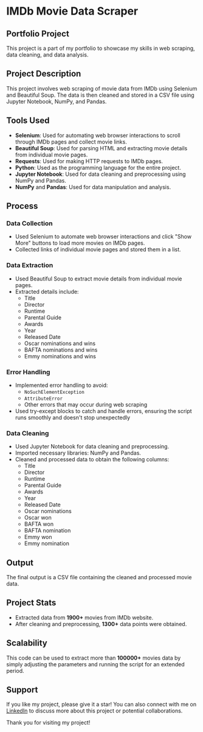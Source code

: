 # IMDb Movie Data Scraper


## Portfolio Project

This project is a part of my portfolio to showcase my skills in web scraping, data cleaning, and data analysis.

## Project Description

This project involves web scraping of movie data from IMDb using Selenium and Beautiful Soup. The data is then cleaned and stored in a CSV file using Jupyter Notebook, NumPy, and Pandas.

## Tools Used

* **Selenium**: Used for automating web browser interactions to scroll through IMDb pages and collect movie links.
* **Beautiful Soup**: Used for parsing HTML and extracting movie details from individual movie pages.
* **Requests**: Used for making HTTP requests to IMDb pages.
* **Python**: Used as the programming language for the entire project.
* **Jupyter Notebook**: Used for data cleaning and preprocessing using NumPy and Pandas.
* **NumPy** and **Pandas**: Used for data manipulation and analysis.

## Process

### Data Collection

* Used Selenium to automate web browser interactions and click "Show More" buttons to load more movies on IMDb pages.
* Collected links of individual movie pages and stored them in a list.

### Data Extraction

* Used Beautiful Soup to extract movie details from individual movie pages.
* Extracted details include:
	+ Title
	+ Director
	+ Runtime
	+ Parental Guide
	+ Awards
	+ Year
	+ Released Date
	+ Oscar nominations and wins
	+ BAFTA nominations and wins
	+ Emmy nominations and wins

### Error Handling

* Implemented error handling to avoid:
	+ `NoSuchElementException`
	+ `AttributeError`
	+ Other errors that may occur during web scraping
* Used try-except blocks to catch and handle errors, ensuring the script runs smoothly and doesn't stop unexpectedly

### Data Cleaning

* Used Jupyter Notebook for data cleaning and preprocessing.
* Imported necessary libraries: NumPy and Pandas.
* Cleaned and processed data to obtain the following columns:
	+ Title
	+ Director
	+ Runtime
	+ Parental Guide
	+ Awards
	+ Year
	+ Released Date
	+ Oscar nominations
	+ Oscar won
	+ BAFTA won
	+ BAFTA nomination
	+ Emmy won
	+ Emmy nomination

## Output

The final output is a CSV file containing the cleaned and processed movie data.

## Project Stats

* Extracted data from **1900+** movies from IMDb website.
* After cleaning and preprocessing, **1300+** data points were obtained.

## Scalability

This code can be used to extract more than **100000+** movies data by simply adjusting the parameters and running the script for an extended period.

## Support

If you like my project, please give it a star! You can also connect with me on [LinkedIn](link_to_your_linkedin_profile) to discuss more about this project or potential collaborations.

Thank you for visiting my project!
